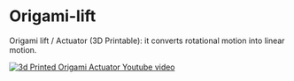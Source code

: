 # Origami-lift
Origami lift / Actuator (3D Printable): it converts rotational motion into linear motion.

[![3d Printed Origami Actuator Youtube video](https://img.youtube.com/vi/YBcElxW9tQA/0.jpg)](https://www.youtube.com/watch?v=YBcElxW9tQA)
